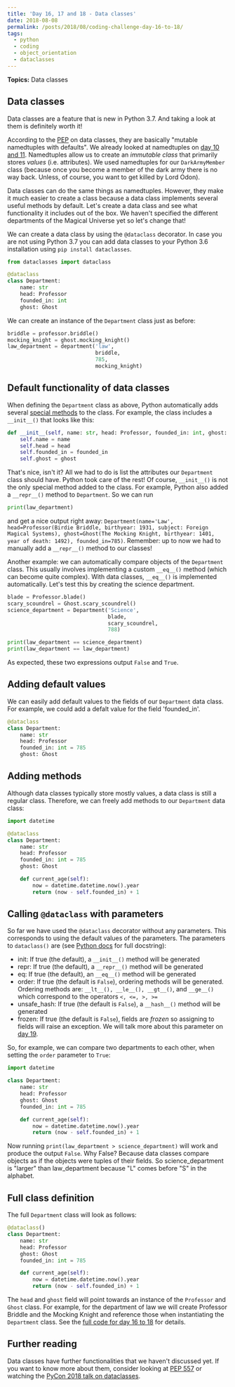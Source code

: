 ```yaml
---
title: 'Day 16, 17 and 18 - Data classes'
date: 2018-08-08
permalink: /posts/2018/08/coding-challenge-day-16-to-18/
tags:
  - python
  - coding
  - object_orientation
  - dataclasses
---
```


**Topics:** Data classes

## Data classes

Data classes are a feature that is new in Python 3.7. And taking a look at them is definitely worth it!

According to the [PEP](https://www.python.org/dev/peps/pep-0557/) on data classes, they are basically "mutable namedtuples with defaults". We already looked at namedtuples on [day 10 and 11](http://www.alpopkes.com/posts/2018/08/coding-challenge-day-10-and-11/). Namedtuples allow us to create an *immutable class* that primarily stores *values* (i.e. attributes). We used namedtuples for our `DarkArmyMember` class (because once you become a member of the dark army there is no way back. Unless, of course, you want to get killed by Lord Odon).    
    
Data classes can do the same things as namedtuples. However, they make it much easier to create a class because a data class implements several useful methods by default. Let's create a data class and see what functionality it includes out of the box. We haven't specified the different departments of the Magical Universe yet so let's change that!

We can create a data class by using the ```@dataclass``` decorator. In case you are not using Python 3.7 you can add data classes to your Python 3.6 installation using ```pip install dataclasses```.

```python
from dataclasses import dataclass

@dataclass
class Department:
    name: str
    head: Professor
    founded_in: int
    ghost: Ghost
```

We can create an instance of the ```Department``` class just as before:

```python
briddle = professor.briddle()
mocking_knight = ghost.mocking_knight()
law_department = department('law',
                            briddle,
                            785,
                            mocking_knight)
```

## Default functionality of data classes

When defining the `Department` class as above, Python automatically adds several [special methods](https://docs.python.org/3/glossary.html#term-special-method) to the class. For example, the class includes a ```__init__()``` that looks like this:

```python
def __init__(self, name: str, head: Professor, founded_in: int, ghost: Ghost):
    self.name = name
    self.head = head
    self.founded_in = founded_in
    self.ghost = ghost
```

That's nice, isn't it? All we had to do is list the attributes our `Department` class should have. Python took care of the rest! Of course, ```__init__()``` is not the only special method added to the class. For example, Python also added a ```__repr__()``` method to `Department`. So we can run 

```python
print(law_department)
```

and get a nice output right away: `Department(name='Law', head=Professor(Birdie Briddle, birthyear: 1931, subject: Foreign Magical Systems), ghost=Ghost(The Mocking Knight, birthyear: 1401, year of death: 1492), founded_in=785)`. Remember: up to now we had to manually add a ```__repr__()``` method to our classes!   
   
Another example: we can automatically compare objects of the `Department` class. This usually involves implementing a custom ```__eq__()``` method (which can become quite complex). With data classes, ```__eq__()``` is implemented automatically. Let's test this by creating the science department.

```python
blade = Professor.blade()
scary_scoundrel = Ghost.scary_scoundrel()
science_department = Department('Science',
                                blade,
                                scary_scoundrel,
                                788)

print(law_department == science_department)
print(law_department == law_department)
```

As expected, these two expressions output ```False``` and ```True```. 


## Adding default values

We can easily add default values to the fields of our `Department` data class. For example, we could add a defalt value for the field 'founded_in'. 

```python
@dataclass
class Department:
    name: str
    head: Professor
    founded_in: int = 785
    ghost: Ghost   
```

## Adding methods

Although data classes typically store mostly values, a data class is still a regular class. Therefore, we can freely add methods to our `Department` data class:

```python
import datetime

@dataclass
class Department:
    name: str
    head: Professor
    founded_in: int = 785
    ghost: Ghost

    def current_age(self):
        now = datetime.datetime.now().year
        return (now - self.founded_in) + 1
```

## Calling ```@dataclass``` with parameters

So far we have used the ```@dataclass``` decorator without any parameters. This corresponds to using the default values of the parameters. The parameters to ```dataclass()``` are (see [Python docs](https://docs.python.org/3/library/dataclasses.html) for full docstring):    
   
- init: If true (the default), a ```__init__()``` method will be generated   
- repr: If true (the default), a ```__repr__()``` method will be generated   
- eq: If true (the default), an ```__eq__()``` method will be generated   
- order: If true (the default is ```False```), ordering methods will be generated. Ordering methods are: ```__lt__(), __le__(), __gt__()```, and ```__ge__()``` which correspond to the operators ```<, <=, >, >= ```   
- unsafe_hash: If true (the default is ```False```), a ```__hash__()``` method will be generated   
- frozen: If true (the default is ```False```), fields are *frozen* so assigning to fields will raise an exception. We will talk more about this parameter on [day 19](http://www.alpopkes.com/posts/2018/08/coding-challenge-day-19/).     
   
So, for example, we can compare two departments to each other, when setting the ```order``` parameter to ```True```:

```python
import datetime

class Department:
    name: str
    head: Professor
    ghost: Ghost
    founded_in: int = 785

    def current_age(self):
        now = datetime.datetime.now().year
        return (now - self.founded_in) + 1
```

Now running `print(law_department > science_department)` will work and produce the output ```False```. Why False? Because data classes compare objects as if the objects were tuples of their fields. So science_department is "larger" than law_department because "L" comes before "S" in the alphabet.


## Full class definition

The full `Department` class will look as follows: 

```python
@dataclass()
class Department:
    name: str
    head: Professor
    ghost: Ghost
    founded_in: int = 785

    def current_age(self):
        now = datetime.datetime.now().year
        return (now - self.founded_in) + 1
```

The `head` and `ghost` field will point towards an instance of the `Professor` and `Ghost` class. For example, for the department of law we will create Professor Briddle and the Mocking Knight and reference those when instantiating the `Department` class. See the [full code for day 16 to 18](https://github.com/zotroneneis/cleon_potter_universe/blob/master/code_per_day/day_16_to_18.py) for details.


## Further reading
Data classes have further functionalities that we haven't discussed yet. If you want to know more about them, consider looking at [PEP 557](https://www.python.org/dev/peps/pep-0557/) or watching the [PyCon 2018 talk on dataclasses](https://www.youtube.com/watch?v=T-TwcmT6Rcw).


